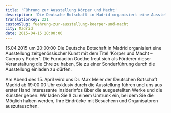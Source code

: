 ```yaml
---
title: 'Führung zur Ausstellung Körper und Macht'
description: 'Die Deutsche Botschaft in Madrid organisiert eine Ausstellung zeitgenössischer Kunst mit dem Titel "Körper und Macht – Cuerpo y Poder".'
translationKey: 221
customSlug: fuehrung-zur-ausstellung-koerper-und-macht
city: Madrid
date: 2015-04-15 20:00:00
---
```


15.04.2015 um 20:00:00 Die Deutsche Botschaft in Madrid organisiert eine Ausstellung zeitgenössischer Kunst mit dem Titel 'Körper und Macht – Cuerpo y Poder". Die Fundación Goethe freut sich als Förderer dieser Veranstaltung die Ehre zu haben, Sie zu einer Sonderführung durch die Ausstellung einladen zu dürfen.

Am Abend des 15. April wird uns Dr. Max Meier der Deutschen Botschaft Madrid ab 19:00:00 Uhr exklusiv durch die Ausstellung führen und uns aus erster Hand interessante Insiderinfos über die ausgestellten Werke und die Künstler geben. Wir laden Sie ß zu einem Umtrunk ein, bei dem Sie die Möglich haben werden, Ihre Eindrücke mit Besuchern und Organisatoren auszutauschen.
